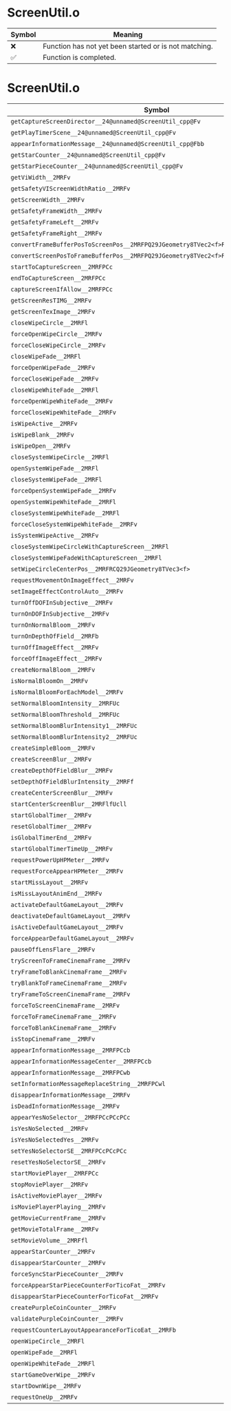 # ScreenUtil.o
| Symbol | Meaning 
| ------------- | ------------- 
| :x: | Function has not yet been started or is not matching. 
| :white_check_mark: | Function is completed. 


# ScreenUtil.o
| Symbol | Decompiled? |
| ------------- | ------------- |
| `getCaptureScreenDirector__24@unnamed@ScreenUtil_cpp@Fv` | :x: |
| `getPlayTimerScene__24@unnamed@ScreenUtil_cpp@Fv` | :x: |
| `appearInformationMessage__24@unnamed@ScreenUtil_cpp@Fbb` | :x: |
| `getStarCounter__24@unnamed@ScreenUtil_cpp@Fv` | :x: |
| `getStarPieceCounter__24@unnamed@ScreenUtil_cpp@Fv` | :x: |
| `getViWidth__2MRFv` | :x: |
| `getSafetyVIScreenWidthRatio__2MRFv` | :x: |
| `getScreenWidth__2MRFv` | :x: |
| `getSafetyFrameWidth__2MRFv` | :x: |
| `getSafetyFrameLeft__2MRFv` | :x: |
| `getSafetyFrameRight__2MRFv` | :x: |
| `convertFrameBufferPosToScreenPos__2MRFPQ29JGeometry8TVec2<f>RCQ29JGeometry8TVec2<f>` | :x: |
| `convertScreenPosToFrameBufferPos__2MRFPQ29JGeometry8TVec2<f>RCQ29JGeometry8TVec2<f>` | :x: |
| `startToCaptureScreen__2MRFPCc` | :x: |
| `endToCaptureScreen__2MRFPCc` | :x: |
| `captureScreenIfAllow__2MRFPCc` | :x: |
| `getScreenResTIMG__2MRFv` | :x: |
| `getScreenTexImage__2MRFv` | :x: |
| `closeWipeCircle__2MRFl` | :x: |
| `forceOpenWipeCircle__2MRFv` | :x: |
| `forceCloseWipeCircle__2MRFv` | :x: |
| `closeWipeFade__2MRFl` | :x: |
| `forceOpenWipeFade__2MRFv` | :x: |
| `forceCloseWipeFade__2MRFv` | :x: |
| `closeWipeWhiteFade__2MRFl` | :x: |
| `forceOpenWipeWhiteFade__2MRFv` | :x: |
| `forceCloseWipeWhiteFade__2MRFv` | :x: |
| `isWipeActive__2MRFv` | :x: |
| `isWipeBlank__2MRFv` | :x: |
| `isWipeOpen__2MRFv` | :x: |
| `closeSystemWipeCircle__2MRFl` | :x: |
| `openSystemWipeFade__2MRFl` | :x: |
| `closeSystemWipeFade__2MRFl` | :x: |
| `forceOpenSystemWipeFade__2MRFv` | :x: |
| `openSystemWipeWhiteFade__2MRFl` | :x: |
| `closeSystemWipeWhiteFade__2MRFl` | :x: |
| `forceCloseSystemWipeWhiteFade__2MRFv` | :x: |
| `isSystemWipeActive__2MRFv` | :x: |
| `closeSystemWipeCircleWithCaptureScreen__2MRFl` | :x: |
| `closeSystemWipeFadeWithCaptureScreen__2MRFl` | :x: |
| `setWipeCircleCenterPos__2MRFRCQ29JGeometry8TVec3<f>` | :x: |
| `requestMovementOnImageEffect__2MRFv` | :x: |
| `setImageEffectControlAuto__2MRFv` | :x: |
| `turnOffDOFInSubjective__2MRFv` | :x: |
| `turnOnDOFInSubjective__2MRFv` | :x: |
| `turnOnNormalBloom__2MRFv` | :x: |
| `turnOnDepthOfField__2MRFb` | :x: |
| `turnOffImageEffect__2MRFv` | :x: |
| `forceOffImageEffect__2MRFv` | :x: |
| `createNormalBloom__2MRFv` | :x: |
| `isNormalBloomOn__2MRFv` | :x: |
| `isNormalBloomForEachModel__2MRFv` | :x: |
| `setNormalBloomIntensity__2MRFUc` | :x: |
| `setNormalBloomThreshold__2MRFUc` | :x: |
| `setNormalBloomBlurIntensity1__2MRFUc` | :x: |
| `setNormalBloomBlurIntensity2__2MRFUc` | :x: |
| `createSimpleBloom__2MRFv` | :x: |
| `createScreenBlur__2MRFv` | :x: |
| `createDepthOfFieldBlur__2MRFv` | :x: |
| `setDepthOfFieldBlurIntensity__2MRFf` | :x: |
| `createCenterScreenBlur__2MRFv` | :x: |
| `startCenterScreenBlur__2MRFlfUcll` | :x: |
| `startGlobalTimer__2MRFv` | :x: |
| `resetGlobalTimer__2MRFv` | :x: |
| `isGlobalTimerEnd__2MRFv` | :x: |
| `startGlobalTimerTimeUp__2MRFv` | :x: |
| `requestPowerUpHPMeter__2MRFv` | :x: |
| `requestForceAppearHPMeter__2MRFv` | :x: |
| `startMissLayout__2MRFv` | :x: |
| `isMissLayoutAnimEnd__2MRFv` | :x: |
| `activateDefaultGameLayout__2MRFv` | :x: |
| `deactivateDefaultGameLayout__2MRFv` | :x: |
| `isActiveDefaultGameLayout__2MRFv` | :x: |
| `forceAppearDefaultGameLayout__2MRFv` | :x: |
| `pauseOffLensFlare__2MRFv` | :x: |
| `tryScreenToFrameCinemaFrame__2MRFv` | :x: |
| `tryFrameToBlankCinemaFrame__2MRFv` | :x: |
| `tryBlankToFrameCinemaFrame__2MRFv` | :x: |
| `tryFrameToScreenCinemaFrame__2MRFv` | :x: |
| `forceToScreenCinemaFrame__2MRFv` | :x: |
| `forceToFrameCinemaFrame__2MRFv` | :x: |
| `forceToBlankCinemaFrame__2MRFv` | :x: |
| `isStopCinemaFrame__2MRFv` | :x: |
| `appearInformationMessage__2MRFPCcb` | :x: |
| `appearInformationMessageCenter__2MRFPCcb` | :x: |
| `appearInformationMessage__2MRFPCwb` | :x: |
| `setInformationMessageReplaceString__2MRFPCwl` | :x: |
| `disappearInformationMessage__2MRFv` | :x: |
| `isDeadInformationMessage__2MRFv` | :x: |
| `appearYesNoSelector__2MRFPCcPCcPCc` | :x: |
| `isYesNoSelected__2MRFv` | :x: |
| `isYesNoSelectedYes__2MRFv` | :x: |
| `setYesNoSelectorSE__2MRFPCcPCcPCc` | :x: |
| `resetYesNoSelectorSE__2MRFv` | :x: |
| `startMoviePlayer__2MRFPCc` | :x: |
| `stopMoviePlayer__2MRFv` | :x: |
| `isActiveMoviePlayer__2MRFv` | :x: |
| `isMoviePlayerPlaying__2MRFv` | :x: |
| `getMovieCurrentFrame__2MRFv` | :x: |
| `getMovieTotalFrame__2MRFv` | :x: |
| `setMovieVolume__2MRFfl` | :x: |
| `appearStarCounter__2MRFv` | :x: |
| `disappearStarCounter__2MRFv` | :x: |
| `forceSyncStarPieceCounter__2MRFv` | :x: |
| `forceAppearStarPieceCounterForTicoFat__2MRFv` | :x: |
| `disappearStarPieceCounterForTicoFat__2MRFv` | :x: |
| `createPurpleCoinCounter__2MRFv` | :x: |
| `validatePurpleCoinCounter__2MRFv` | :x: |
| `requestCounterLayoutAppearanceForTicoEat__2MRFb` | :x: |
| `openWipeCircle__2MRFl` | :x: |
| `openWipeFade__2MRFl` | :x: |
| `openWipeWhiteFade__2MRFl` | :x: |
| `startGameOverWipe__2MRFv` | :x: |
| `startDownWipe__2MRFv` | :x: |
| `requestOneUp__2MRFv` | :x: |
